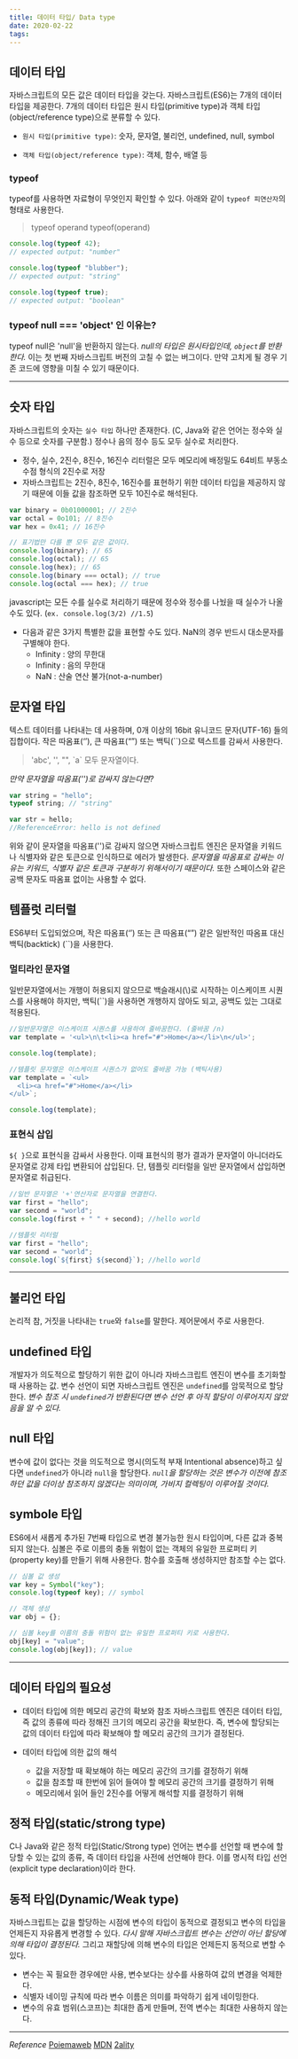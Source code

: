 ```yaml
---
title: 데이터 타입/ Data type
date: 2020-02-22
tags:
---
```


## 데이터 타입

자바스크립트의 모든 값은 데이터 타입을 갖는다. 자바스크립트(ES6)는 7개의 데이터 타입을 제공한다. 7개의 데이터 타입은 원시 타입(primitive type)과 객체 타입(object/reference type)으로 분류할 수 있다.

- `원시 타입(primitive type)`: 숫자, 문자열, 불리언, undefined, null, symbol

- `객체 타입(object/reference type)`: 객체, 함수, 배열 등

### typeof

typeof를 사용하면 자료형이 무엇인지 확인할 수 있다. 아래와 같이 `typeof 피연산자`의 형태로 사용한다.

> typeof operand
> typeof(operand)

```javascript
console.log(typeof 42);
// expected output: "number"

console.log(typeof "blubber");
// expected output: "string"

console.log(typeof true);
// expected output: "boolean"
```

### typeof null === 'object' 인 이유는?

typeof null은 'null'을 반환하지 않는다. _null의 타입은 원시타입인데, `object`를 반환한다._ 이는 첫 번째 자바스크립트 버전의 고칠 수 없는 버그이다. 만약 고치게 될 경우 기존 코드에 영향을 미칠 수 있기 때문이다.

---

## 숫자 타입

자바스크립트의 숫자는 `실수 타입` 하나만 존재한다. (C, Java와 같은 언어는 정수와 실수 등으로 숫자를 구분함.) 정수나 음의 정수 등도 모두 실수로 처리한다.

- 정수, 실수, 2진수, 8진수, 16진수 리터럴은 모두 메모리에 배정밀도 64비트 부동소수점 형식의 2진수로 저장
- 자바스크립트는 2진수, 8진수, 16진수를 표현하기 위한 데이터 타입을 제공하지 않기 때문에 이들 값을 참조하면 모두 10진수로 해석된다.

```javascript
var binary = 0b01000001; // 2진수
var octal = 0o101; // 8진수
var hex = 0x41; // 16진수

// 표기법만 다를 뿐 모두 같은 값이다.
console.log(binary); // 65
console.log(octal); // 65
console.log(hex); // 65
console.log(binary === octal); // true
console.log(octal === hex); // true
```

javascript는 모든 수를 실수로 처리하기 때문에 정수와 정수를 나눴을 때 실수가 나올 수도 있다. (`ex. console.log(3/2) //1.5`)

- 다음과 같은 3가지 특별한 값을 표현할 수도 있다. NaN의 경우 반드시 대소문자를 구별해야 한다.
  - Infinity : 양의 무한대
  - Infinity : 음의 무한대
  - NaN : 산술 연산 불가(not-a-number)

## 문자열 타입

텍스트 데이터를 나타내는 데 사용하며, 0개 이상의 16bit 유니코드 문자(UTF-16) 들의 집합이다. 작은 따옴표(‘’), 큰 따옴표(“”) 또는 백틱(``)으로 텍스트를 감싸서 사용한다.

> 'abc', '', "", \`a\` 모두 문자열이다.

_만약 문자열을 따옴표('')로 감싸지 않는다면?_

```javascript
var string = "hello";
typeof string; // "string"

var str = hello;
//ReferenceError: hello is not defined
```

위와 같이 문자열을 따옴표('')로 감싸지 않으면 자바스크립트 엔진은 문자열을 키워드나 식별자와 같은 토큰으로 인식하므로 에러가 발생한다. _문자열을 따옴표로 감싸는 이유는 키워드, 식별자 같은 토큰과 구분하기 위해서이기 때문이다._ 또한 스페이스와 같은 공백 문자도 따옴표 없이는 사용할 수 없다.

## 템플럿 리터럴

ES6부터 도입되었으며, 작은 따옴표(‘’) 또는 큰 따옴표(“”) 같은 일반적인 따옴표 대신 백틱(backtick) (``)을 사용한다.

### 멀티라인 문자열

일반문자열에서는 개행이 허용되지 않으므로 백슬래시(\\)로 시작하는 이스케이프 시퀀스를 사용해야 하지만, 백틱(``)을 사용하면 개행하지 않아도 되고, 공백도 있는 그대로 적용된다.

```javascript
//일반문자열은 이스케이프 시퀀스를 사용하여 줄바꿈한다. (줄바꿈 /n)
var template = '<ul>\n\t<li><a href="#">Home</a></li>\n</ul>';

console.log(template);

//템플릿 문자열은 이스케이프 시퀀스가 없어도 줄바꿈 가능 (백틱사용)
var template = `<ul>
  <li><a href="#">Home</a></li>
</ul>`;

console.log(template);
```

### 표현식 삽입

`${ }`으로 표현식을 감싸서 사용한다. 이때 표현식의 평가 결과가 문자열이 아니더라도 문자열로 강제 타입 변환되어 삽입된다. 단, 템플릿 리터럴을 일반 문자열에서 삽입하면 문자열로 취급된다.

```javascript
//일반 문자열은 '+'연산자로 문자열을 연결한다.
var first = "hello";
var second = "world";
console.log(first + " " + second); //hello world

//템플릿 리터럴
var first = "hello";
var second = "world";
console.log(`${first} ${second}`); //hello world
```

---

## 불리언 타입

논리적 참, 거짓을 나타내는 `true`와 `false`를 말한다. 제어문에서 주로 사용한다.

## undefined 타입

개발자가 의도적으로 할당하기 위한 값이 아니라 자바스크립트 엔진이 변수를 초기화할 때 사용하는 값. 변수 선언이 되면 자바스크립트 엔진은 `undefined`를 암묵적으로 할당한다. _변수 참조 시 `undefined`가 반환된다면 변수 선언 후 아직 할당이 이루어지지 않았음을 알 수 있다._

## null 타입

변수에 값이 없다는 것을 의도적으로 명시(의도적 부재 Intentional absence)하고 싶다면 `undefined`가 아니라 `null`을 할당한다. _`null`을 할당하는 것은 변수가 이전에 참조하던 값을 더이상 참조하지 않겠다는 의미이며, 가비지 컬렉팅이 이루어질 것이다._

## symbole 타입

ES6에서 새롭게 추가된 7번째 타입으로 변경 불가능한 원시 타입이며, 다른 값과 중복되지 않는다. 심볼은 주로 이름의 충돌 위험이 없는 객체의 유일한 프로퍼티 키(property key)를 만들기 위해 사용한다. 함수를 호출해 생성하지만 참조할 수는 없다.

```javascript
// 심볼 값 생성
var key = Symbol("key");
console.log(typeof key); // symbol

// 객체 생성
var obj = {};

// 심볼 key를 이름의 충돌 위험이 없는 유일한 프로퍼티 키로 사용한다.
obj[key] = "value";
console.log(obj[key]); // value
```

---

## 데이터 타입의 필요성

- 데이터 타입에 의한 메모리 공간의 확보와 참조
  자바스크립트 엔진은 데이터 타입, 즉 값의 종류에 따라 정해진 크기의 메모리 공간을 확보한다. 즉, 변수에 할당되는 값의 데이터 타입에 따라 확보해야 할 메모리 공간의 크기가 결정된다.

- 데이터 타입에 의한 값의 해석
  - 값을 저장할 때 확보해야 하는 메모리 공간의 크기를 결정하기 위해
  - 값을 참조할 때 한번에 읽어 들여야 할 메모리 공간의 크기를 결정하기 위해
  - 메모리에서 읽어 들인 2진수를 어떻게 해석할 지를 결정하기 위해

## 정적 타입(static/strong type)

C나 Java와 같은 정적 타입(Static/Strong type) 언어는 변수를 선언할 때 변수에 할당할 수 있는 값의 종류, 즉 데이터 타입을 사전에 선언해야 한다. 이를 명시적 타입 선언(explicit type declaration)이라 한다.

## 동적 타입(Dynamic/Weak type)

자바스크립트는 값을 할당하는 시점에 변수의 타입이 동적으로 결정되고 변수의 타입을 언제든지 자유롭게 변경할 수 있다. _다시 말해 자바스크립트 변수는 선언이 아닌 할당에 의해 타입이 결정된다._ 그리고 재할당에 의해 변수의 타입은 언제든지 동적으로 변할 수 있다.

- 변수는 꼭 필요한 경우에만 사용, 변수보다는 상수를 사용하여 값의 변경을 억제한다.
- 식별자 네이밍 규칙에 따라 변수 이름은 의미를 파악하기 쉽게 네이밍한다.
- 변수의 유효 범위(스코프)는 최대한 좁게 만들며, 전역 변수는 최대한 사용하지 않는다.

---

_Reference_
[Poiemaweb](https://poiemaweb.com/fastcampus/type)
[MDN](https://developer.mozilla.org/ko/docs/Web/JavaScript/Reference/Operators/typeof)
[2ality](https://2ality.com/2013/10/typeof-null.html)
